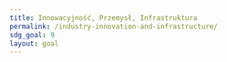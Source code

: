 ```yaml
---
title: Innowacyjność, Przemysł, Infrastruktura
permalink: /industry-innovation-and-infrastructure/
sdg_goal: 9
layout: goal
---
```

